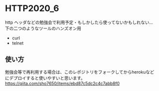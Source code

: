 # HTTP2020_6
http ヘッダなどの勉強会で利用予定・もしかしたら使ってないかもしれない…
下の二つのようなツールのハンズオン用
- curl  
- telnet

## 使い方
勉強会等で再利用する場合は、このレポジトリをフォークしてからherokuなどにデプロイすると使いやすいと思います。
https://qiita.com/sho7650/items/ebd87c5dc2c4c7abb8f0
